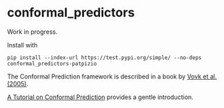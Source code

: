 # conformal_predictors
 
Work in progress.

Install with
```
pip install --index-url https://test.pypi.org/simple/ --no-deps conformal_predictors-patpizio
```
The Conformal Prediction framework is described in a book by [Vovk et al. (2005)](http://alrw.net). 

[A Tutorial on Conformal Prediction](https://jmlr.org/papers/volume9/shafer08a/shafer08a.pdf) provides a gentle introduction.
